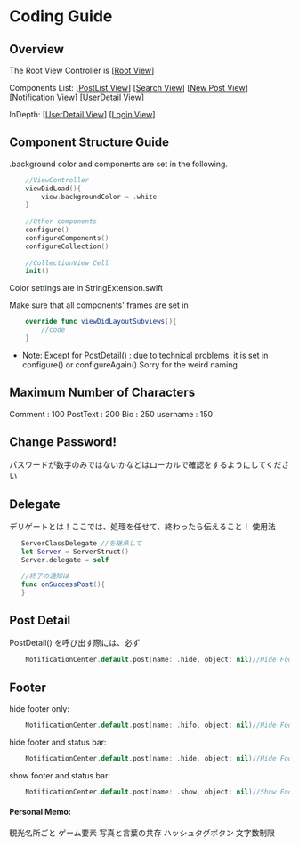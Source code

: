 # Coding Guide 

## Overview 
The Root View Controller is 
[[Root View](x-source-tag://RootView)]

Components List:
[[PostList View](x-source-tag://PostList)]
[[Search View](x-source-tag://Search)]
[[New Post View](x-source-tag://NewPost)]
[[Notification View](x-source-tag://Notification)]
[[UserDetail View](x-source-tag://UserDetail)]

InDepth:
[[UserDetail View](x-source-tag://PostDetail)]
[[Login View](x-source-tag://LoginView)]





## Component Structure Guide

.background color and components are set in the following.

```swift
    //ViewController
    viewDidLoad(){
        view.backgroundColor = .white
    }
 
    //Other components
    configure()
    configureComponents()
    configureCollection()
 
    //CollectionView Cell
    init()
```

Color settings are in StringExtension.swift

Make sure that  all components' frames are set in 
```swift
    override func viewDidLayoutSubviews(){
        //code
    }
```

- Note: Except for PostDetail() : due to technical problems, it is set in configure() or configureAgain() Sorry for the weird naming


## Maximum Number of Characters 
Comment : 100
PostText : 200
Bio : 250
username : 150


## Change Password!
パスワードが数字のみではないかなどはローカルで確認をするようにしてください


## Delegate
デリゲートとは！ここでは、処理を任せて、終わったら伝えること！
 使用法
 
 ```swift
    ServerClassDelegate //を継承して
    let Server = ServerStruct()
    Server.delegate = self 
 
    //終了の通知は
    func onSuccessPost(){
    }
```

## Post Detail
PostDetail() を呼び出す際には、必ず

```swift
    NotificationCenter.default.post(name: .hide, object: nil)//Hide Footer
```

## Footer
hide footer only:
```swift
    NotificationCenter.default.post(name: .hifo, object: nil)//Hide Footer
```
hide footer and status bar:
```swift
    NotificationCenter.default.post(name: .hide, object: nil)//Hide Footer
```
show footer and status bar:
```swift
    NotificationCenter.default.post(name: .show, object: nil)//Show Footer
```











#### Personal Memo:
観光名所ごと
ゲーム要素
写真と言葉の共存
ハッシュタグボタン
文字数制限
